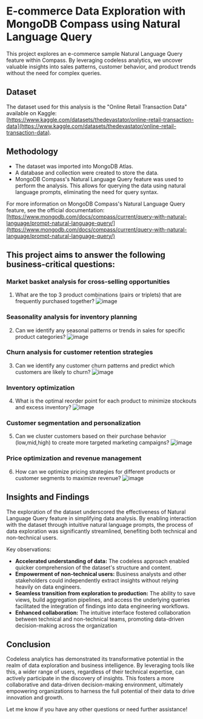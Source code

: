 # E-commerce Data Exploration with MongoDB Compass using Natural Language Query

This project explores an e-commerce sample Natural Language Query feature within Compass. By leveraging codeless analytics, we uncover valuable insights into sales patterns, customer behavior, and product trends without the need for complex queries.

## Dataset

The dataset used for this analysis is the "Online Retail Transaction Data" available on Kaggle: [https://www.kaggle.com/datasets/thedevastator/online-retail-transaction-data](https://www.kaggle.com/datasets/thedevastator/online-retail-transaction-data). 

## Methodology

* The dataset was imported into MongoDB Atlas.
* A database and collection were created to store the data.
* MongoDB Compass's Natural Language Query feature was used to perform the analysis. This allows for querying the data using natural language prompts, eliminating the need for query syntax.

For more information on MongoDB Compass's Natural Language Query feature, see the official documentation: [https://www.mongodb.com/docs/compass/current/query-with-natural-language/prompt-natural-language-query/](https://www.mongodb.com/docs/compass/current/query-with-natural-language/prompt-natural-language-query/)

## This project aims to answer the following business-critical questions:

### Market basket analysis for cross-selling opportunities
1. What are the top 3 product combinations (pairs or triplets) that are frequently purchased together? 
![image](https://github.com/user-attachments/assets/766aaabf-3000-441c-8a6e-07c05823c95e)

### Seasonality analysis for inventory planning
2. Can we identify any seasonal patterns or trends in sales for specific product categories? 
![image](https://github.com/user-attachments/assets/3c1069ab-0cf6-4f23-9687-07de6604e76a)

### Churn analysis for customer retention strategies
3. Can we identify any customer churn patterns and predict which customers are likely to churn? 
![image](https://github.com/user-attachments/assets/52630ea7-eaf0-4009-99cd-d88c4d3e59ea)

### Inventory optimization
4. What is the optimal reorder point for each product to minimize stockouts and excess inventory?
![image](https://github.com/user-attachments/assets/6aed3763-143b-4f46-9ee3-c1aa886bfdcf)

### Customer segmentation and personalization
5. Can we cluster customers based on their purchase behavior (low,mid,high) to create more targeted marketing campaigns? 
![image](https://github.com/user-attachments/assets/57b3738b-4e2f-4821-b93e-cdba7739d747)

### Price optimization and revenue management
6. How can we optimize pricing strategies for different products or customer segments to maximize revenue?
![image](https://github.com/user-attachments/assets/9893730a-6d5f-4dc0-9447-8fbabe28de49)

## Insights and Findings 

The exploration of the dataset underscored the effectiveness of Natural Language Query feature in simplifying data analysis. By enabling interaction with the dataset through intuitive natural language prompts, the process of data exploration was significantly streamlined, benefiting both technical and non-technical users. 

Key observations:

* **Accelerated understanding of data:** The codeless approach enabled quicker comprehension of the dataset's structure and content.
* **Empowerment of non-technical users:** Business analysts and other stakeholders could independently extract insights without relying heavily on data engineers.
* **Seamless transition from exploration to production:** The ability to save views, build aggregation pipelines, and access the underlying queries facilitated the integration of findings into data engineering workflows. 
* **Enhanced collaboration:** The intuitive interface fostered collaboration between technical and non-technical teams, promoting data-driven decision-making across the organization

## Conclusion

Codeless analytics has demonstrated its transformative potential in the realm of data exploration and business intelligence. By leveraging tools like this, a wider range of users, regardless of their technical expertise, can actively participate in the discovery of insights. This fosters a more collaborative and data-driven decision-making environment, ultimately empowering organizations to harness the full potential of their data to drive innovation and growth.

Let me know if you have any other questions or need further assistance!
